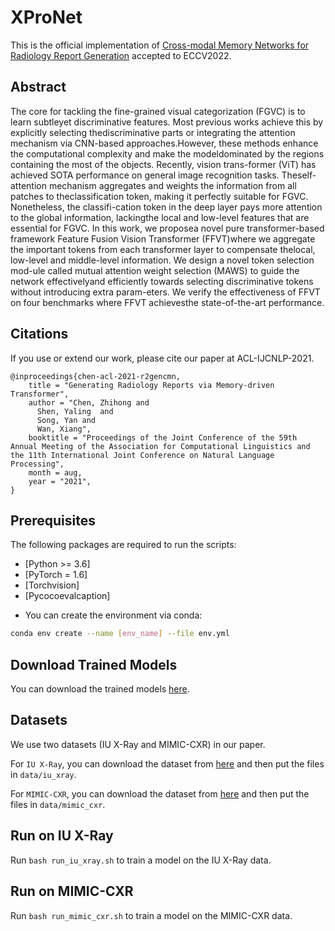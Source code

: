 # XProNet

This is the official implementation of [Cross-modal Memory Networks for Radiology Report Generation]() accepted to ECCV2022.

## Abstract

The core for tackling the fine-grained visual categorization (FGVC) is to learn subtleyet discriminative features. Most previous works achieve this by explicitly selecting thediscriminative parts or integrating the attention mechanism via CNN-based approaches.However,  these  methods  enhance  the  computational  complexity  and  make  the  modeldominated  by  the  regions  containing  the  most  of  the  objects.   Recently,  vision  trans-former (ViT) has achieved SOTA performance on general image recognition tasks.  Theself-attention mechanism aggregates and weights the information from all patches to theclassification token,  making it perfectly suitable for FGVC. Nonetheless,  the classifi-cation  token  in  the  deep  layer  pays  more  attention  to  the  global  information,  lackingthe local and low-level features that are essential for FGVC. In this work, we proposea novel pure transformer-based framework Feature Fusion Vision Transformer (FFVT)where we aggregate the important tokens from each transformer layer to compensate thelocal, low-level and middle-level information.  We design a novel token selection mod-ule called mutual attention weight selection (MAWS) to guide the network effectivelyand efficiently towards selecting discriminative tokens without introducing extra param-eters.  We verify the effectiveness of FFVT on four benchmarks where FFVT achievesthe state-of-the-art performance.

## Citations

If you use or extend our work, please cite our paper at ACL-IJCNLP-2021.
```
@inproceedings{chen-acl-2021-r2gencmn,
    title = "Generating Radiology Reports via Memory-driven Transformer",
    author = "Chen, Zhihong and
      Shen, Yaling  and
      Song, Yan and
      Wan, Xiang",
    booktitle = "Proceedings of the Joint Conference of the 59th Annual Meeting of the Association for Computational Linguistics and the 11th International Joint Conference on Natural Language Processing",
    month = aug,
    year = "2021",
}
```

## Prerequisites

The following packages are required to run the scripts:
- [Python >= 3.6]
- [PyTorch = 1.6]
- [Torchvision]
- [Pycocoevalcaption]

* You can create the environment via conda:
```bash
conda env create --name [env_name] --file env.yml
```


## Download Trained Models
You can download the trained models [here](https://drive.google.com/drive/folders/1_y_6srL2ZnvDvE_I0YDvdgRzZCNrcMUf?usp=sharing).

## Datasets
We use two datasets (IU X-Ray and MIMIC-CXR) in our paper.

For `IU X-Ray`, you can download the dataset from [here](https://drive.google.com/file/d/1c0BXEuDy8Cmm2jfN0YYGkQxFZd2ZIoLg/view?usp=sharing) and then put the files in `data/iu_xray`.

For `MIMIC-CXR`, you can download the dataset from [here](https://drive.google.com/file/d/1DS6NYirOXQf8qYieSVMvqNwuOlgAbM_E/view?usp=sharing) and then put the files in `data/mimic_cxr`.

## Run on IU X-Ray

Run `bash run_iu_xray.sh` to train a model on the IU X-Ray data.

## Run on MIMIC-CXR

Run `bash run_mimic_cxr.sh` to train a model on the MIMIC-CXR data.
